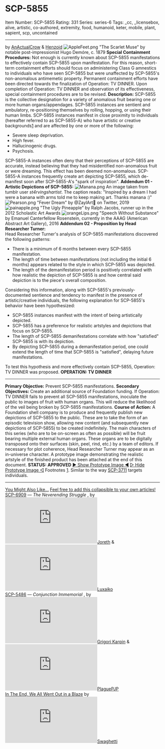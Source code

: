 # SCP-5855
Item Number: SCP-5855
Rating: 331
Series: series-6
Tags: _cc, _licensebox, alive, artistic, co-authored, extremity, food, humanoid, keter, mobile, plant, sapient, scp, uncontained

---

by [AnActualCrow](/anactualcrow) & [Henzoid](/henzoids-author-page)
![AppleFeet.png](https://scp-wiki.wdfiles.com/local--files/scp-5855/AppleFeet.png)
"The Scarlet Muse" by notable post-impressionist Hugo Demóre, c. 1879
**Special Containment Procedures:** Not enough is currently known about SCP-5855 manifestations to effectively contain SCP-5855 upon manifestation. For this reason, short-term containment efforts should focus on administering Class G amnestics to individuals who have seen SCP-5855 but were unaffected by SCP-5855's non-anomalous antimemetic property.
Permanent containment efforts have been directed towards the finalization of Operation: TV DINNER. Upon completion of Operation: TV DINNER and observation of its effectiveness, special containment procedures are to be revised.
**Description:** SCP-5855 is the collective designation for a variety of anomalous fruit bearing one or more human organs/appendages. SCP-5855 instances are sentient and ambulatory, re-positioning themselves by rolling, hopping, or using their human limbs. SCP-5855 instances manifest in close proximity to individuals (hereafter referred to as SCP-5855-A) who have artistic or creative backgrounds[1](javascript:;) and are affected by one or more of the following:
  * Severe sleep deprivation.
  * High fever.
  * Hallucinogenic drugs.
  * Psychosis.

SCP-5855-A instances often deny that their perceptions of SCP-5855 are accurate, instead believing that they had misidentified non-anomalous fruit or were dreaming. This effect has been deemed non-anomalous.
SCP-5855-A instances frequently create art depicting SCP-5855, which de-manifest soon after SCP-5855-A's "spark of inspiration".
**Addendum 01 - Artistic Depictions of SCP-5855:**
![Manana.png](https://scp-wiki.wdfiles.com/local--files/scp-5855/Manana.png)
An image taken from tumblr user _st4rvingshartist_. The caption reads: "Inspired by a dream I had were a banana with arms told me to keep making art. Thanks manana :)"
![Pearson.png](https://scp-wiki.wdfiles.com/local--files/scp-5855/Pearson.png)
"Fever Dream" by @ZaylArt🔞 on Twitter, 2019
![painapple.png](https://scp-wiki.wdfiles.com/local--files/scp-5855/painapple.png)
"The Ugly Pineapple" by Ralph Jacobs, runner up in the 2012 Scholastic Art Awards
![orangeLips.png](https://scp-wiki.wdfiles.com/local--files/scp-5855/orangeLips.png)
"Speech Without Substance" by Emanuel Canterfellow Rosenstein, currently in the AAAG (American Abstract Art Gallery), 2016
**Addendum 02 - Proposition by Head Researcher Turner:**  
Head Researcher Turner's analysis of SCP-5855 manifestations discovered the following patterns:
  * There is a minimum of 6 months between every SCP-5855 manifestation.
  * The length of time between manifestations (not including the initial 6 months) appears related to the style in which SCP-5855 was depicted.
  * The length of the demanifestation period is positively correlated with how realistic the depiction of SCP-5855 is and how central said depiction is to the piece's overall composition.

Considering this information, along with SCP-5855's previously-documented sentience and tendency to manifest in the presence of artistic/creative individuals, the following explanation for SCP-5855's behavior have been hypothesized:
  * SCP-5855 instances manifest with the intent of being artistically depicted.
  * SCP-5855 has a preference for realistic artstyles and depictions that focus on SCP-5855.
  * The length of SCP-5855 demanifestations correlate with how "satisfied" SCP-5855 is with its depiction.
  * By depicting SCP-5855 during a demanifestation period, one could extend the length of time that SCP-5855 is "satisfied", delaying future manifestations.

To test this hypothesis and more effectively contain SCP-5855, Operation: TV DINNER was proposed.
**OPERATION: TV DINNER**
* * *
**Primary Objective:** Prevent SCP-5855 manifestations.
**Secondary Objectives:** Create an additional source of Foundation funding. If Operation: TV DINNER fails to prevent all SCP-5855 manifestations, inoculate the public to images of fruit with human organs. This will reduce the likelihood of the veil being broken by SCP-5855 manifestations.
**Course of Action:** A Foundation shell company is to produce and frequently publish new depictions of SCP-5855 to the public. These are to take the form of an episodic television show, allowing new content (and subsequently new depictions of SCP-5855) to be created indefinitely. The main characters of this series (who are to be on-screen as often as possible) will be fruit bearing multiple external human organs. These organs are to be digitally transposed onto their surfaces (skin, peel, rind, etc.) by a team of editors. If necessary for plot coherence, Head Researcher Turner may appear as an in-universe character.
A prototype image demonstrating the realistic artstyle of the finished product has been attached at the end of this document.
**STATUS:** **APPROVED**
[▶ Show Prototype Image ◀](javascript:;)
[▷ Hide Prototype Image ◁](javascript:;)
Footnotes
[1](javascript:;). Similar to the way [SCP-3711](http://scp-wiki.wikidot.com/scp-3711) targets individuals.
* * *
[You Might Also Like...](javascript:;)
[Feel free to add this collapsible to your own articles!](javascript:;)
[SCP-6909](/scp-6909) — _The Neverending Struggle_ , by [![Joreth](https://www.wikidot.com/avatar.php?userid=1370009&amp;size=small&amp;timestamp=1748041782)](http://www.wikidot.com/user:info/joreth)[Joreth](http://www.wikidot.com/user:info/joreth) & [![Luxaiko](https://www.wikidot.com/avatar.php?userid=5963620&amp;size=small&amp;timestamp=1748041782)](http://www.wikidot.com/user:info/luxaiko)[Luxaiko](http://www.wikidot.com/user:info/luxaiko)  
[SCP-5486](/scp-5486) — _Conjunction Immemorial_ , by [![Grigori Karpin](https://www.wikidot.com/avatar.php?userid=4558017&amp;size=small&amp;timestamp=1748041782)](http://www.wikidot.com/user:info/grigori-karpin)[Grigori Karpin](http://www.wikidot.com/user:info/grigori-karpin) & [![PlaguePJP](https://www.wikidot.com/avatar.php?userid=5813664&amp;size=small&amp;timestamp=1748041782)](http://www.wikidot.com/user:info/plaguepjp)[PlaguePJP](http://www.wikidot.com/user:info/plaguepjp)  
[In The End, We All Went Out in a Blaze](/in-the-end-we-all-went-out-in-a-blaze) by [![Swaghetti](https://www.wikidot.com/avatar.php?userid=2139646&amp;size=small&amp;timestamp=1748041782)](http://www.wikidot.com/user:info/swaghetti)[Swaghetti](http://www.wikidot.com/user:info/swaghetti)